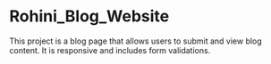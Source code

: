 # Rohini_Blog_Website
This project is a blog page that allows users to submit and view blog content. It is responsive and includes form validations.
